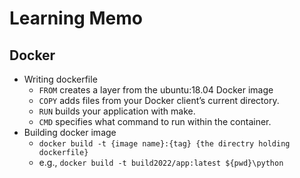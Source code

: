 # Learning Memo

## Docker
- Writing dockerfile
	- `FROM` creates a layer from the ubuntu:18.04 Docker image 
	- `COPY` adds files from your Docker client’s current directory.
	- `RUN` builds your application with make.
	- `CMD` specifies what command to run within the container. 
- Building docker image
	- `docker build -t {image name}:{tag} {the directry holding dockerfile}`
	- e.g., `docker build -t build2022/app:latest ${pwd}\python`
